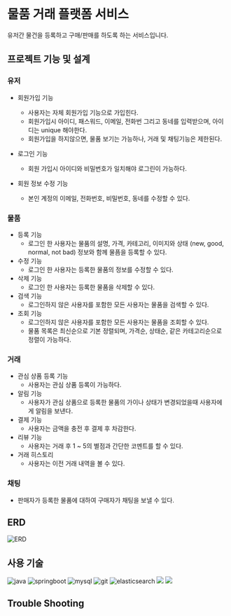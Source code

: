 # 물품 거래 플랫폼 서비스
유저간 물건을 등록하고 구매/판매를 하도록 하는 서비스입니다.

## 프로젝트 기능 및 설계

### 유저
* 회원가입 기능 
  * 사용자는 자체 회원가입 기능으로 가입힌다.
  * 회원가입시 아이디, 패스워드, 이메일, 전화번 그리고 동네를 입력받으며, 아이디는 unique 해야한다.
  * 회원가입을 하지않으면, 물품 보기는 가능하나, 거래 및 채팅기능은 제한된다.


* 로그인 기능
  * 회원 가입시 아이디와 비밀번호가 일치해야 로그린이 가능하다.


* 회원 정보 수정 기능
  * 본인 계정의 이메일, 전화번호, 비밀번호, 동네를 수정할 수 있다.

  
### 물품
* 등록 기능
  *  로그인 한 사용자는 물품의 설명, 가격, 카테고리, 이미지와 상태 (new, good, normal, not bad) 정보와 함께 물픔을 등록할 수 있다.
* 수정 기능
  * 로그인 한 사용자는 등록한 물품의 정보를 수정할 수 있다.
* 삭제 기능
  * 로그인 한 사용자는 등록한 물품을 삭제할 수 있다.
* 검색 기능
  * 로그인하지 않은 사용자를 포함한 모든 사용자는 물품을 검색할 수 있다.
* 조회 기능
  * 로그인하지 않은 사용자를 포함한 모든 사용자는 물품을 조회할 수 있다.
  * 물품 목록은 최신순으로 기본 정렬되며, 가격순, 상태순, 같은 카테고리순으로 정렬이 가능하다.


### 거래
* 관심 상품 등록 기능
  * 사용자는 관심 상품 등록이 가능하다.
* 알림 기능
  * 사용자가 관심 상품으로 등록한 물품의 가이나 상태가 변경되었을때 사용자에게 알림을 보낸다.
* 결제 기능
  * 사용자는 금액을 충전 후 결제 후 차감한다.
* 리뷰 기능
  * 사용자는 거래 후 1 ~ 5의 별점과 간단한 코멘트를 할 수 있다.
* 거래 히스토리
  * 사용자는 이전 거래 내역을 볼 수 있다.


### 채팅
* 판매자가 등록한 물품에 대하여 구매자가 채팅을 보낼 수 있다.



## ERD
![ERD](https://github.com/Tonynology/Ecommerce/assets/36941592/1f81b1b7-3b02-4267-91f8-c15f4f5a9a56)


## 사용 기술

![java](https://github.com/Tonynology/Ecommerce/assets/36941592/4355c541-60ff-4f6c-b790-46e6c99b9142)
![springboot](https://github.com/Tonynology/Ecommerce/assets/36941592/5d6e038d-a39d-49bf-9537-71d8d7898023)
![mysql](https://github.com/Tonynology/Ecommerce/assets/36941592/04d33c4d-3d69-461d-8082-3c7fc4588eb7)
![git](https://github.com/Tonynology/Ecommerce/assets/36941592/e214ae07-79c3-4ac3-91eb-b6760ca4984a)
![elasticsearch](https://github.com/Tonynology/Ecommerce/assets/36941592/2a822fc3-f7fb-469d-bf97-bda60d4ca78d)
<img src="https://img.shields.io/badge/amazons3-569A31?style=flat-square&logo=amazons3&logoColor=white"/>
<img src="https://img.shields.io/badge/apachekafka-231F20?style=flat-square&logo=apachekafka&logoColor=white"/>


## Trouble Shooting
